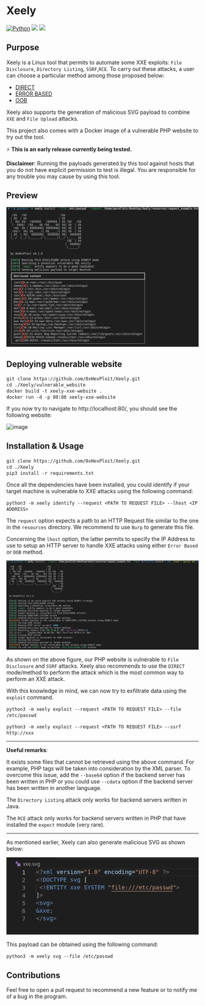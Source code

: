 # Xeely
[![Python](https://img.shields.io/badge/Python-%E2%89%A5%203.9-yellow.svg)](https://www.python.org/)
<img src="https://img.shields.io/badge/Developed%20on-kali%20linux-blueviolet">
<img src="https://img.shields.io/badge/Maintained%3F-Yes-96c40f">

## Purpose
Xeely is a Linux tool that permits to automate some XXE exploits: `File Disclosure`, `Directory Listing`, `SSRF`,`RCE`.
To carry out these attacks, a user can choose a particular method among those proposed below:

-   [DIRECT](https://portswigger.net/web-security/xxe)
-  [ERROR BASED](https://portswigger.net/web-security/xxe)
- [OOB](https://portswigger.net/web-security/xxe)


Xeely also supports the generation of malicious SVG payload to combine `XXE` and `File Upload` attacks.

This project also comes with a Docker image of a vulnerable PHP website to try out the tool.

⚡️ **This is an early release currently being tested.**


**Disclaimer**: Running the payloads generated by this tool against hosts that you do not have explicit permission to test is illegal. You are responsible for any trouble you may cause by using this tool.

## Preview
![image](assets/preview.png)

## Deploying vulnerable website

```
git clone https://github.com/0xHexPloit/Xeely.git
cd ./Xeely/vulnerable_website
docker build -t xeely-xxe-website .
docker run -d -p 80:80 xeely-xxe-website
```

If you now try to navigate to http://localhost:80/, you should see the following website:

![image](assets/vulnerable-website.png)

## Installation & Usage
```
git clone https://github.com/0xHexPloit/Xeely.git
cd ./Xeely
pip3 install -r requirements.txt
```

Once all the dependencies have been installed, you could identify if your target machine
is vulnerable to XXE attacks using the following command:

```
python3 -m xeely identify --request <PATH TO REQUEST FILE> --lhost <IP ADDRESS>
```

The `request` option expects a path to an HTTP Request file similar to the one in
the `resources` directory. We recommend to use `Burp` to generate this file.

Concerning the `lhost` option, the latter permits to specify the IP Address to use to
setup an HTTP server to handle XXE attacks using either `Error Based` or `OOB` method.

![image](assets/identify-command.png)

As shown on the above figure, our PHP website is vulnerable to `File Disclosure` and
`SSRF` attacks. Xeely also recommends to use the `DIRECT` mode/method to perform the
attack which is the most common way to perform an XXE attack.

With this knowledge in mind, we can now try to exfiltrate data using the `exploit` command.

```
python3 -m xeely exploit --request <PATH TO REQUEST FILE> --file /etc/passwd
```

```
python3 -m xeely exploit --request <PATH TO REQUEST FILE> --ssrf http://xxx
```

<hr />

**Useful remarks**:

It exists some files that cannot be retrieved using the above command. For example, PHP
tags will be taken into consideration by the XML parser. To overcome this issue, add the
`--base64` option if the backend server has been written in PHP or you could use `--cdata`
option if the backend server has been written in another language.

The `Directory Listing` attack only works for backend servers written in Java.

The `RCE` attack only works for backend servers written in PHP that have installed the
`expect` module (very rare).

<hr/>

As mentioned earlier, Xeely can also generate malicious SVG as shown below:

![image](assets/svg.png)

This payload can be obtained using the following command:

```
python3 -m xeely svg --file /etc/passwd
```

## Contributions

Feel free to open a pull request to recommend a new feature or
to notify me of a bug in the program.
